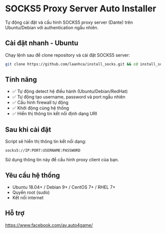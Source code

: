 # SOCKS5 Proxy Server Auto Installer

Tự động cài đặt và cấu hình SOCKS5 proxy server (Dante) trên Ubuntu/Debian với authentication ngẫu nhiên.

## Cài đặt nhanh - Ubuntu

Chạy lệnh sau để clone repository và cài đặt SOCKS5 server:

```bash
git clone https://github.com/laanhca/install_socks.git && cd install_socks && chmod +x install.sh && sudo ./install.sh
```

## Tính năng

- ✅ Tự động detect hệ điều hành (Ubuntu/Debian/RedHat)
- ✅ Tự động tạo username, password và port ngẫu nhiên
- ✅ Cấu hình firewall tự động
- ✅ Khởi động cùng hệ thống
- ✅ Hiển thị thông tin kết nối định dạng URI

## Sau khi cài đặt

Script sẽ hiển thị thông tin kết nối dạng:
```
socks5://IP:PORT:USERNAME:PASSWORD
```

Sử dụng thông tin này để cấu hình proxy client của bạn.

## Yêu cầu hệ thống

- Ubuntu 18.04+ / Debian 9+ / CentOS 7+ / RHEL 7+
- Quyền root (sudo)
- Kết nối internet

## Hỗ trợ

https://www.facebook.com/av.auto4game/